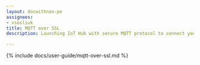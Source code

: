 ```yaml
---
layout: docwithnav-pe
assignees:
- vsosliuk
title: MQTT over SSL
description: Launching IoT Hub with secure MQTT protocol to connect your IoT devices and projects.

---
```


{% include docs/user-guide/mqtt-over-ssl.md %}